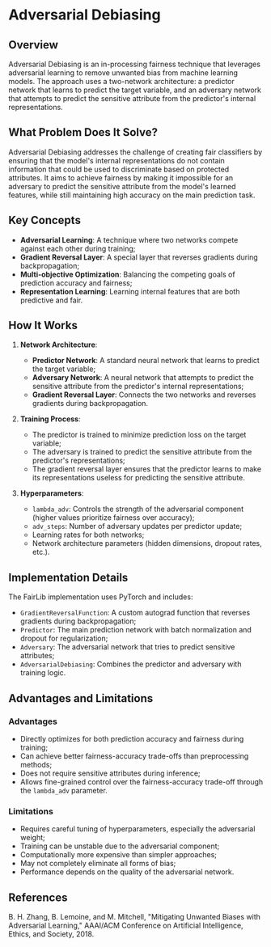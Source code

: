 # Adversarial Debiasing

## Overview

Adversarial Debiasing is an in-processing fairness technique that leverages adversarial learning to remove unwanted bias from machine learning models. The approach uses a two-network architecture: a predictor network that learns to predict the target variable, and an adversary network that attempts to predict the sensitive attribute from the predictor's internal representations.

## What Problem Does It Solve?

Adversarial Debiasing addresses the challenge of creating fair classifiers by ensuring that the model's internal representations do not contain information that could be used to discriminate based on protected attributes. It aims to achieve fairness by making it impossible for an adversary to predict the sensitive attribute from the model's learned features, while still maintaining high accuracy on the main prediction task.

## Key Concepts

- **Adversarial Learning**: A technique where two networks compete against each other during training;
- **Gradient Reversal Layer**: A special layer that reverses gradients during backpropagation;
- **Multi-objective Optimization**: Balancing the competing goals of prediction accuracy and fairness;
- **Representation Learning**: Learning internal features that are both predictive and fair.

## How It Works

1. **Network Architecture**:
   - **Predictor Network**: A standard neural network that learns to predict the target variable;
   - **Adversary Network**: A neural network that attempts to predict the sensitive attribute from the predictor's internal representations;
   - **Gradient Reversal Layer**: Connects the two networks and reverses gradients during backpropagation.

2. **Training Process**:
   - The predictor is trained to minimize prediction loss on the target variable;
   - The adversary is trained to predict the sensitive attribute from the predictor's representations;
   - The gradient reversal layer ensures that the predictor learns to make its representations useless for predicting the sensitive attribute.

3. **Hyperparameters**:
   - `lambda_adv`: Controls the strength of the adversarial component (higher values prioritize fairness over accuracy);
   - `adv_steps`: Number of adversary updates per predictor update;
   - Learning rates for both networks;
   - Network architecture parameters (hidden dimensions, dropout rates, etc.).

## Implementation Details

The FairLib implementation uses PyTorch and includes:

- `GradientReversalFunction`: A custom autograd function that reverses gradients during backpropagation;
- `Predictor`: The main prediction network with batch normalization and dropout for regularization;
- `Adversary`: The adversarial network that tries to predict sensitive attributes;
- `AdversarialDebiasing`: Combines the predictor and adversary with training logic.


## Advantages and Limitations

### Advantages
- Directly optimizes for both prediction accuracy and fairness during training;
- Can achieve better fairness-accuracy trade-offs than preprocessing methods;
- Does not require sensitive attributes during inference;
- Allows fine-grained control over the fairness-accuracy trade-off through the `lambda_adv` parameter.

### Limitations
- Requires careful tuning of hyperparameters, especially the adversarial weight;
- Training can be unstable due to the adversarial component;
- Computationally more expensive than simpler approaches;
- May not completely eliminate all forms of bias;
- Performance depends on the quality of the adversarial network.

## References

B. H. Zhang, B. Lemoine, and M. Mitchell, "Mitigating Unwanted Biases with Adversarial Learning," AAAI/ACM Conference on Artificial Intelligence, Ethics, and Society, 2018.